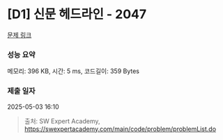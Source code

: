 # [D1] 신문 헤드라인 - 2047 

[문제 링크](https://swexpertacademy.com/main/code/problem/problemDetail.do?contestProbId=AV5QKsLaAy0DFAUq) 

### 성능 요약

메모리: 396 KB, 시간: 5 ms, 코드길이: 359 Bytes

### 제출 일자

2025-05-03 16:10



> 출처: SW Expert Academy, https://swexpertacademy.com/main/code/problem/problemList.do